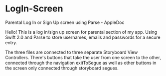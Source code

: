 # LogIn-Screen
Parental Log In or Sign Up screen using Parse - AppleDoc


Hello! This is a log in/sign up screen for parental section of my app. Using Swift 2.0 and Parse to store usernames, emails and passwords for a secure entry.

The three files are connected to three separate Storyboard View Controllers. There's buttons that take the user from one screen to the other, connected through the navigation exitToSegue as well as other buttons in the screen only connected through storyboard segues. 

